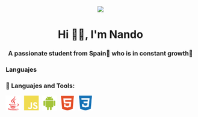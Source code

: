 <div id="header" align="center">
    <img src="https://media.giphy.com/media/VJxNm7zrm3K4E/giphy.gif" width="250px">
    <h1 align="center">Hi 👋🏼, I'm Nando</h1>
    <h3 align="center">A passionate student from Spain🥘 who is in constant growth🌱</h3>
</div>

### Languajes
<div align="left">
    <h3>🔨 Languajes and Tools:</h3>
    <div>
        <img src="https://github.com/devicons/devicon/blob/master/icons/java/java-plain.svg" width="40" heigth="40" />&nbsp
        <img src="https://github.com/devicons/devicon/blob/master/icons/javascript/javascript-plain.svg" width="40" heigth="40" />&nbsp
        <img src="https://github.com/devicons/devicon/blob/master/icons/android/android-plain.svg" width="40" heigth="40" />&nbsp
        <img src="https://github.com/devicons/devicon/blob/master/icons/html5/html5-plain.svg" width="40" heigth="40" />&nbsp
        <img src="https://github.com/devicons/devicon/blob/master/icons/css3/css3-plain.svg" width="40" heigth="40" />&nbsp
    </div
</div>

